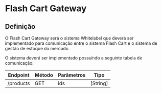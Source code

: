 # Flash Cart Gateway

## Definição

O Flash Cart Gateway será o sistema Whitelabel que deverá ser implementado para comunicação entre o sistema Flash Cart e o sistema de gestão de estoque do mercado.

O sistema deverá ser implementado possuíndo a seguinte tabela de comunicação:

| Endpoint  | Método  | Parâmetros | Tipo     |
|-----------|---------|------------|----------|
| /products | GET     | ids        | [String] |
